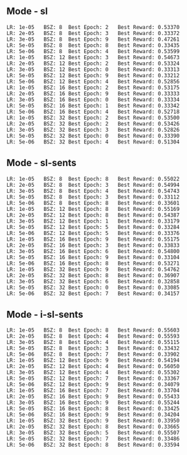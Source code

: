 Mode - sl
------------------------------
	LR: 1e-05	BSZ: 8	Best Epoch: 2	Best Reward: 0.53370
	LR: 2e-05	BSZ: 8	Best Epoch: 3	Best Reward: 0.33372
	LR: 3e-05	BSZ: 8	Best Epoch: 9	Best Reward: 0.47261
	LR: 5e-05	BSZ: 8	Best Epoch: 8	Best Reward: 0.33435
	LR: 5e-06	BSZ: 8	Best Epoch: 4	Best Reward: 0.53599
	LR: 1e-05	BSZ: 12	Best Epoch: 3	Best Reward: 0.54673
	LR: 2e-05	BSZ: 12	Best Epoch: 2	Best Reward: 0.53324
	LR: 3e-05	BSZ: 12	Best Epoch: 0	Best Reward: 0.33313
	LR: 5e-05	BSZ: 12	Best Epoch: 9	Best Reward: 0.33212
	LR: 5e-06	BSZ: 12	Best Epoch: 4	Best Reward: 0.52856
	LR: 1e-05	BSZ: 16	Best Epoch: 2	Best Reward: 0.53175
	LR: 2e-05	BSZ: 16	Best Epoch: 9	Best Reward: 0.33333
	LR: 3e-05	BSZ: 16	Best Epoch: 0	Best Reward: 0.33334
	LR: 5e-05	BSZ: 16	Best Epoch: 1	Best Reward: 0.33342
	LR: 5e-06	BSZ: 16	Best Epoch: 4	Best Reward: 0.52718
	LR: 1e-05	BSZ: 32	Best Epoch: 2	Best Reward: 0.53500
	LR: 2e-05	BSZ: 32	Best Epoch: 2	Best Reward: 0.53426
	LR: 3e-05	BSZ: 32	Best Epoch: 3	Best Reward: 0.52826
	LR: 5e-05	BSZ: 32	Best Epoch: 0	Best Reward: 0.33390
	LR: 5e-06	BSZ: 32	Best Epoch: 4	Best Reward: 0.51304

Mode - sl-sents
------------------------------
	LR: 1e-05	BSZ: 8	Best Epoch: 8	Best Reward: 0.55022
	LR: 2e-05	BSZ: 8	Best Epoch: 3	Best Reward: 0.54994
	LR: 3e-05	BSZ: 8	Best Epoch: 4	Best Reward: 0.54743
	LR: 5e-05	BSZ: 8	Best Epoch: 3	Best Reward: 0.33112
	LR: 5e-06	BSZ: 8	Best Epoch: 8	Best Reward: 0.33601
	LR: 1e-05	BSZ: 12	Best Epoch: 8	Best Reward: 0.55169
	LR: 2e-05	BSZ: 12	Best Epoch: 8	Best Reward: 0.54387
	LR: 3e-05	BSZ: 12	Best Epoch: 1	Best Reward: 0.33179
	LR: 5e-05	BSZ: 12	Best Epoch: 5	Best Reward: 0.33284
	LR: 5e-06	BSZ: 12	Best Epoch: 5	Best Reward: 0.33376
	LR: 1e-05	BSZ: 16	Best Epoch: 9	Best Reward: 0.55175
	LR: 2e-05	BSZ: 16	Best Epoch: 3	Best Reward: 0.33833
	LR: 3e-05	BSZ: 16	Best Epoch: 6	Best Reward: 0.54800
	LR: 5e-05	BSZ: 16	Best Epoch: 9	Best Reward: 0.33104
	LR: 5e-06	BSZ: 16	Best Epoch: 8	Best Reward: 0.53271
	LR: 1e-05	BSZ: 32	Best Epoch: 9	Best Reward: 0.54762
	LR: 2e-05	BSZ: 32	Best Epoch: 8	Best Reward: 0.36907
	LR: 3e-05	BSZ: 32	Best Epoch: 6	Best Reward: 0.32858
	LR: 5e-05	BSZ: 32	Best Epoch: 0	Best Reward: 0.33085
	LR: 5e-06	BSZ: 32	Best Epoch: 7	Best Reward: 0.34157

Mode - i-sl-sents
------------------------------
	LR: 1e-05	BSZ: 8	Best Epoch: 8	Best Reward: 0.55603
	LR: 2e-05	BSZ: 8	Best Epoch: 4	Best Reward: 0.55593
	LR: 3e-05	BSZ: 8	Best Epoch: 4	Best Reward: 0.55115
	LR: 5e-05	BSZ: 8	Best Epoch: 3	Best Reward: 0.33432
	LR: 5e-06	BSZ: 8	Best Epoch: 7	Best Reward: 0.33902
	LR: 1e-05	BSZ: 12	Best Epoch: 9	Best Reward: 0.54194
	LR: 2e-05	BSZ: 12	Best Epoch: 4	Best Reward: 0.56050
	LR: 3e-05	BSZ: 12	Best Epoch: 4	Best Reward: 0.55302
	LR: 5e-05	BSZ: 12	Best Epoch: 7	Best Reward: 0.33367
	LR: 5e-06	BSZ: 12	Best Epoch: 9	Best Reward: 0.34079
	LR: 1e-05	BSZ: 16	Best Epoch: 7	Best Reward: 0.33704
	LR: 2e-05	BSZ: 16	Best Epoch: 9	Best Reward: 0.55433
	LR: 3e-05	BSZ: 16	Best Epoch: 9	Best Reward: 0.55244
	LR: 5e-05	BSZ: 16	Best Epoch: 8	Best Reward: 0.33425
	LR: 5e-06	BSZ: 16	Best Epoch: 9	Best Reward: 0.34204
	LR: 1e-05	BSZ: 32	Best Epoch: 9	Best Reward: 0.33950
	LR: 2e-05	BSZ: 32	Best Epoch: 8	Best Reward: 0.33665
	LR: 3e-05	BSZ: 32	Best Epoch: 5	Best Reward: 0.55507
	LR: 5e-05	BSZ: 32	Best Epoch: 7	Best Reward: 0.33486
	LR: 5e-06	BSZ: 32	Best Epoch: 8	Best Reward: 0.33594

